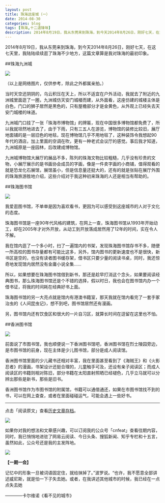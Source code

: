 ```yaml
---
layout: post
title: 珠海这座城（一）
date: 2014-08-30
categories: blog
tags: [珠海,十二道锋味]
description: 2014年8月19日，我从东莞来到珠海，到今天2014年8月26日，刚好七天，在这七天里，我陆陆续续逛了珠海不少地方，这篇文章算是我对珠海的最初印象。
---
```



2014年8月19日，我从东莞来到珠海，到今天2014年8月26日，刚好七天，在这七天里，我陆陆续续逛了珠海不少地方，这篇文章算是我对珠海的最初印象。

##珠海九洲城

![](http://cnfeat.qiniudn.com/001bb9dc0e0f0fc189ef25.jpg)

（以上是网络图片，仅供参考，除此之外都属亲拍。）

当时天空还阴阴的，乌云积压在天上，所以不适宜在户外活动，我就去了附近的九洲城里面逛了一圈，九洲城仿天安门城楼而建，从外面看，这座仿建的城楼主体是白色，门口的狮子居然是黑色的，只有屋檐部分才是金黄色，从外观上已经失去天安门城楼的味道。

九洲城门口挂了一张「珠海市博物馆」的牌匾，现在中国很多博物馆都免费了，所以我就坦然地进去了，由于下雨，只有三五人在游览，博物馆的装修比较旧，展厅地面铺的是一层旧色的地毯，现在博物馆几乎不用地毯了，这种装饰令我想起90年代的酒店，加上里面的空调在吹，更有一种老式会议厅的感觉。事后我才知道，九洲城原是一座园林，后改建成博物馆。

九洲城博物馆大展厅的展品不多，陈列的珠海文物比较粗糙，几乎没有珍贵的文物，小展厅展示的是书画协会成员的字画，像是一件卖字画的小商铺，值得观看的就是恐龙化石展馆，展馆虽小，但是信息量还挺大的，还有的就是张贴在展厅外围的珠海旅游胜地介绍，这些介绍对于我这种初来珠海的人还是相当有帮助的。



##珠海图书馆

![](http://cnfeat.qiniudn.com/2132149858.jpg)

我爱逛图书馆，不单单是因为喜欢看书，更因为可以感受到这座城市的人对于文化的态度。

珠海图书馆是一座90年代风格的建筑，在网上一查，珠海图书馆从1993年开始动工，却在2005年才对外开放，从动工到开放落成居然用了12年的时间，实在令人不解。

我在馆内逛了一个多小时，扫了一遍馆内的书架，发现珠海图书馆存书不多，随便一所高校的图书存量都有可能比这多，另外，馆内图书的更新速度也不是很快，新书区是空的，也没有读者图书缓存架，借书区只要少量的阅读书桌，同时，我还惊奇地发现馆内居然没有金庸小说全集……

所以，如果想要在珠海图书馆借到新书，那还是趁早打消这个念头，如果要阅读经典图书，那么珠海图书馆还是个不错的选择，假以时日，我也会在图书馆内办一个借书证，将我的时间耗在经典好书上面。

珠海图书馆的另一大亮点就是馆内有港澳书籍室，那天我就在馆内看完了一套手冢治虫的《人间昆虫记》，想不到吧，图书馆居然还有漫画。

另，图书馆内还有饮食区和很大的一片自习区，就算长时间在逗留在这里也不怕。



##香洲图书馆

![](http://cnfeat.qiniudn.com/1644545811.jpg)

前面说了市图书馆，我也顺便说一下香洲图书馆吧，香洲图书馆在烈士陵园旁边，是市图书馆的前身，现在主体是少儿图书馆，部分是成人阅读馆。

香洲图书馆里面的少儿藏书还相对丰富，我在里面甚至看到了《海贼王》和《火影忍者》的漫画，书架设计还挺合理的，儿童触手可及，还设有亲子阅读区；而成人阅读区的书籍则相对陈旧，部分书籍在太阳直射照晒已经褪色，几乎立马就可以分辨出那些是新书，那些是旧书。

香洲图书馆作为市图书馆的附属馆，书籍可以通借通还，如果在市图书馆找不到的书，可以在网上查查，或者在里面碰碰运气，可能会遇上一些好书。


----

点击「阅读原文」查看[历史文章存档](http://cnfeat.com)。

![](http://cnfeat.qiniudn.com/mHDSX.png)

如果你对我的想法和文章感兴趣，可以订阅我的公众号「cnfeat」查看往期内容，同时，我已悄悄地进驻了网易云阅读、今日头条、搜狐新闻、知乎专栏和十五言，虽然如此，公众号还是我的主发阵地。

![](http://cnfeat.qiniudn.com/im%20000.png)


**【一期一会】**

记忆中的形象一旦被词语固定住，就给抹掉了。”波罗说。“也许，我不愿意全部讲述威尼斯，就是怕一下子失去她。或者，在我讲述其他城市的时候，我已经在一点点失去她 

————卡尔维诺《看不见的城市》
